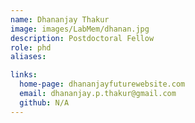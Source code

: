 ```yaml
---
name: Dhananjay Thakur 
image: images/LabMem/dhanan.jpg
description: Postdoctoral Fellow
role: phd
aliases:

links:
  home-page: dhananjayfuturewebsite.com
  email: dhananjay.p.thakur@gmail.com
  github: N/A
---
```



